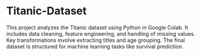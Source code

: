 # Titanic-Dataset
This project analyzes the Titanic dataset using Python in Google Colab. It includes data cleaning, feature engineering, and handling of missing values. Key transformations involve extracting titles and age grouping. The final dataset is structured for machine learning tasks like survival prediction.
